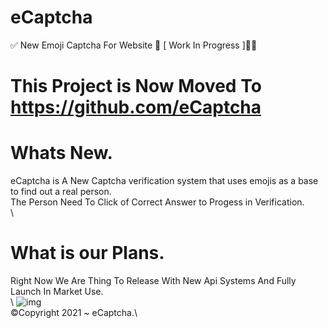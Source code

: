 # eCaptcha
✅ New Emoji Captcha For Website 🥳 [ Work In Progress ]👷‍♂️

# This Project is Now Moved To https://github.com/eCaptcha

# Whats New.
eCaptcha is A New Captcha verification system that uses emojis as a base to find out a real person.\
The Person Need To Click of Correct Answer to Progess in Verification.\
\\
# What is our Plans.
Right Now We Are Thing To Release With New Api Systems And Fully Launch In Market Use.\
\\
![img](https://cdn.discordapp.com/attachments/881041463834714122/882865855795458098/unknown.png) \
©️Copyright 2021 ~ eCaptcha.\\

